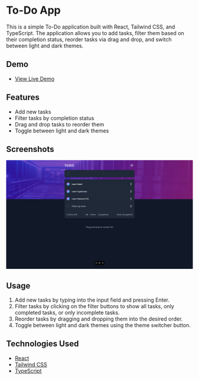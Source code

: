 # To-Do App

This is a simple To-Do application built with React, Tailwind CSS, and TypeScript. The application allows you to add tasks, filter them based on their completion status, reorder tasks via drag and drop, and switch between light and dark themes.

## Demo

- [View Live Demo](https://cda-react-todo-app.vercel.app/)


## Features

-   Add new tasks
-   Filter tasks by completion status
-   Drag and drop tasks to reorder them
-   Toggle between light and dark themes

## Screenshots

![Screenshot of the To-Do App](./screencapture-cda-react-todo-app-vercel-app-2024-10-22-13_21_34.png)

## Usage

1. Add new tasks by typing into the input field and pressing Enter.
2. Filter tasks by clicking on the filter buttons to show all tasks, only completed tasks, or only incomplete tasks.
3. Reorder tasks by dragging and dropping them into the desired order.
4. Toggle between light and dark themes using the theme switcher button.

## Technologies Used

-   [React](https://reactjs.org/)
-   [Tailwind CSS](https://tailwindcss.com/)
-   [TypeScript](https://www.typescriptlang.org/)

